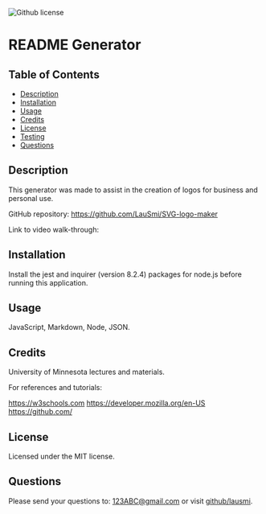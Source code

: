 ![Github license](https://img.shields.io/badge/license-MIT-blue.svg)

# README Generator

## Table of Contents

- [Description](#description)
- [Installation](#installation)
- [Usage](#usage)
- [Credits](#credits)
- [License](#license)
- [Testing](#testing)
- [Questions](#questions)

## Description

This generator was made to assist in the creation of logos for business and personal use.

GitHub repository: https://github.com/LauSmi/SVG-logo-maker

Link to video walk-through: 

## Installation

Install the jest and inquirer (version 8.2.4) packages for node.js before running this application.

## Usage

JavaScript, Markdown, Node, JSON.

## Credits

University of Minnesota lectures and materials.

For references and tutorials:

https://w3schools.com
https://developer.mozilla.org/en-US
https://github.com/

## License

Licensed under the MIT license.


## Questions

Please send your questions to: 123ABC@gmail.com or visit [github/lausmi](https://github.com/lausmi).